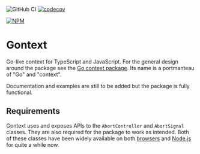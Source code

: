 ![GitHub CI](https://github.com/xremming/gontext/actions/workflows/build.yml/badge.svg)
[![codecov](https://codecov.io/github/xremming/gontext/graph/badge.svg?token=7UQQ4W9W7R)](https://codecov.io/github/xremming/gontext)

[![NPM](https://nodei.co/npm/gontext.png?compact=true)](https://nodei.co/npm/gontext/)

# Gontext

Go-like context for TypeScript and JavaScript. For the general design around the package see the [Go context package](https://golang.org/pkg/context/). Its name is a portmanteau of "Go" and "context".

Documentation and examples are still to be added but the package is fully functional.

## Requirements

Gontext uses and exposes APIs to the `AbortController` and `AbortSignal` classes. They are also required for the package to work as intended. Both of these classes have been widely available on both [browsers](https://caniuse.com/abortcontroller) and [Node.js](https://nodejs.org/api/globals.html#class-abortcontroller) for quite a while now.
